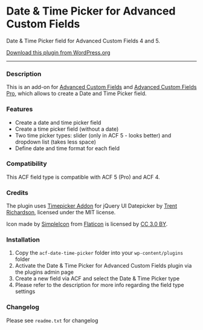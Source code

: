 # Date & Time Picker for Advanced Custom Fields

Date & Time Picker field for Advanced Custom Fields 4 and 5.

[Download this plugin from WordPress.org](https://wordpress.org/plugins/acf-date-time-picker/)

-----------------------

### Description

This is an add-on for [Advanced Custom Fields](https://wordpress.org/plugins/advanced-custom-fields/) and [Advanced Custom Fields Pro](https://www.advancedcustomfields.com/), which allows to create a Date and Time Picker field.

### Features

* Create a date and time picker field
* Create a time picker field (without a date)
* Two time picker types: slider (only in ACF 5 - looks better) and dropdown list (takes less space)
* Define date and time format for each field

### Compatibility

This ACF field type is compatible with ACF 5 (Pro) and ACF 4.

### Credits

The plugin uses [Timepicker Addon](http://trentrichardson.com/examples/timepicker/) for jQuery UI Datepicker by [Trent Richardson](http://trentrichardson.com/examples/timepicker/), licensed under the MIT license.

Icon made by [SimpleIcon](http://www.flaticon.com/authors/simpleicon) from [Flaticon](http://www.flaticon.com/) is licensed by [CC 3.0 BY](http://creativecommons.org/licenses/by/3.0/).

### Installation

1. Copy the `acf-date-time-picker` folder into your `wp-content/plugins` folder
2. Activate the Date & Time Picker for Advanced Custom Fields plugin via the plugins admin page
3. Create a new field via ACF and select the Date & Time Picker type
4. Please refer to the description for more info regarding the field type settings

### Changelog
Please see `readme.txt` for changelog
